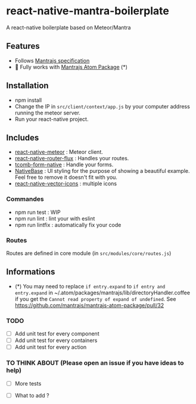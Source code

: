 # react-native-mantra-boilerplate
A react-native boilerplate based on Meteor/Mantra

## Features

* Follows [Mantrajs specification](https://kadirahq.github.io/mantra/)
* :tada: Fully works with [Mantrajs Atom Package](https://github.com/mantrajs/mantrajs-atom-package) (*)

## Installation

* npm install
* Change the IP in `src/client/context/app.js` by your computer address running the meteor server.
* Run your react-native project.

## Includes

* [react-native-meteor](https://github.com/inProgress-team/react-native-meteor) : Meteor client.
* [react-native-router-flux](https://github.com/aksonov/react-native-router-flux) : Handles your routes.
* [tcomb-form-native](https://github.com/gcanti/tcomb-form-native) : Handle your forms.
* [NativeBase](http://nativebase.io/) : UI styling for the purpose of showing a beautiful example. Feel free to remove it doesn't fit with you.
* [react-native-vector-icons](https://github.com/oblador/react-native-vector-icons) : multiple icons

### Commandes

* npm run test : WIP
* npm run lint : lint your with eslint
* npm run lintfix : automatically fix your code

### Routes

Routes are defined in core module (in `src/modules/core/routes.js`)


## Informations

* (*) You may need to replace `if entry.expand` to `if entry and entry.expand` in ~/.atom/packages/mantrajs/lib/directoryHandler.coffee if you get the `Cannot read property of expand of undefined`. See https://github.com/mantrajs/mantrajs-atom-package/pull/32



### TODO

- [ ] Add unit test for every component
- [ ] Add unit test for every containers
- [ ] Add unit test for every action

### TO THINK ABOUT (Please open an issue if you have ideas to help)

- [ ] More tests
- [ ] What to add ?


